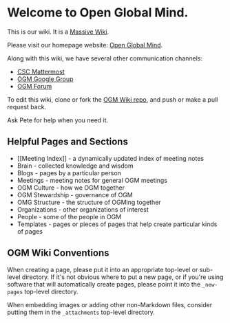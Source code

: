 # Welcome to Open Global Mind.

This is our wiki. It is a [Massive Wiki](https://massive.wiki/).

Please visit our homepage website: [Open Global Mind](https://www.openglobalmind.com/).

Along with this wiki, we have several other communication channels:

- [CSC Mattermost](https://chat.collectivesensecommons.org)
- [OGM Google Group](https://groups.google.com/g/openglobalmind/)
- [OGM Forum](https://forum.openglobalmind.com/)

To edit this wiki, clone or fork the [OGM Wiki repo](https://github.com/OpenGlobalMind/ogm-wiki), and push or make a pull request back.

Ask Pete for help when you need it.

## Helpful Pages and Sections

- [[Meeting Index]] - a dynamically updated index of meeting notes
- Brain - collected knowledge and wisdom
- Blogs - pages by a particular person
- Meetings - meeting notes for general OGM meetings
- OGM Culture - how we OGM together
- OGM Stewardship - governance of OGM
- OMG Structure - the structure of OGMing together
- Organizations - other organizations of interest
- People - some of the people in OGM
- Templates - pages or pieces of pages that help create particular kinds of pages

## OGM Wiki Conventions

When creating a page, please put it into an appropriate top-level or sub-level directory.  If it's not obvious where to put a new page, or if you're using software that will automatically create pages, please point it into the `_new-pages` top-level directory.

When embedding images or adding other non-Markdown files, consider putting them in the `_attachments` top-level directory.